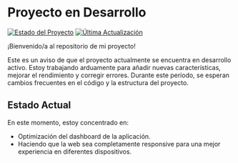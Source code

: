# Proyecto en Desarrollo

[![Estado del Proyecto](https://img.shields.io/badge/Estado-En%20Desarrollo-yellow.svg)](https://github.com/MaciasDaniel/Clinica-Dental-App)
[![Última Actualización](https://img.shields.io/badge/Última%20Actualización-Diciembre%202024-blue.svg)](https://github.com/MaciasDaniel/Clinica-Dental-App/commits/main/)

¡Bienvenido/a al repositorio de mi proyecto!

Este es un aviso de que el proyecto actualmente se encuentra en desarrollo activo. Estoy trabajando arduamente para añadir nuevas características, mejorar el rendimiento y corregir errores. Durante este período, se esperan cambios frecuentes en el código y la estructura del proyecto.

## Estado Actual

En este momento, estoy concentrado en:

- Optimización del dashboard de la aplicación.
- Haciendo que la web sea completamente responsive para una mejor experiencia en diferentes dispositivos.
